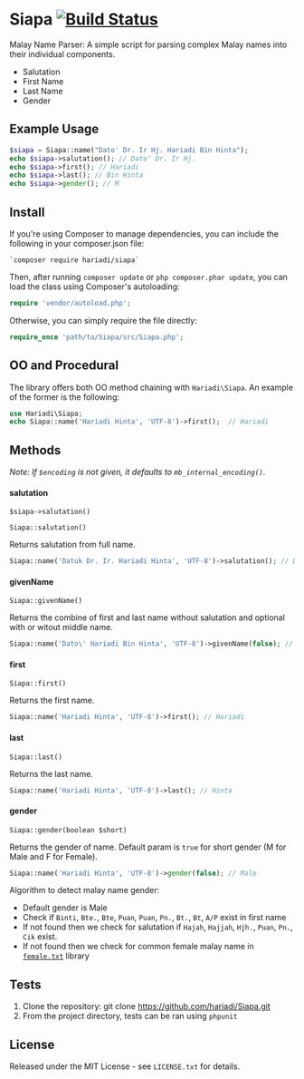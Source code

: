 # Siapa [![Build Status](https://travis-ci.org/hariadi/Siapa.png)](https://travis-ci.org/hariadi/Siapa)

Malay Name Parser: A simple script for parsing complex Malay names into their individual components.

- Salutation
- First Name
- Last Name
- Gender

## Example Usage

```php
$siapa = Siapa::name("Dato' Dr. Ir Hj. Hariadi Bin Hinta");
echo $siapa->salutation(); // Dato' Dr. Ir Hj.
echo $siapa->first(); // Hariadi
echo $siapa->last(); // Bin Hinta
echo $siapa->gender(); // M
```

## Install

If you're using Composer to manage dependencies, you can include the following
in your composer.json file:

    `composer require hariadi/siapa`

Then, after running `composer update` or `php composer.phar update`, you can
load the class using Composer's autoloading:

```php
require 'vendor/autoload.php';
```

Otherwise, you can simply require the file directly:

```php
require_once 'path/to/Siapa/src/Siapa.php';
```

## OO and Procedural

The library offers both OO method chaining with `Hariadi\Siapa`. An example
of the former is the following:

```php
use Hariadi\Siapa;
echo Siapa::name('Hariadi Hinta', 'UTF-8')->first();  // Hariadi
```

## Methods

*Note: If `$encoding` is not given, it defaults to `mb_internal_encoding()`.*

#### salutation

`$siapa->salutation()`

`Siapa::salutation()`

Returns salutation from full name.

```php
Siapa::name('Datuk Dr. Ir. Hariadi Hinta', 'UTF-8')->salutation(); // Datuk Dr. Ir.
```

#### givenName

`Siapa::givenName()`

Returns the combine of first and last name without salutation and optional with or witout middle name.

```php
Siapa::name('Dato\' Hariadi Bin Hinta', 'UTF-8')->givenName(false); // Hariadi Bin Hinta
```

#### first

`Siapa::first()`

Returns the first name.

```php
Siapa::name('Hariadi Hinta', 'UTF-8')->first(); // Hariadi
```

#### last

`Siapa::last()`

Returns the last name.

```php
Siapa::name('Hariadi Hinta', 'UTF-8')->last(); // Hinta
```

#### gender

`Siapa::gender(boolean $short)`

Returns the gender of name. Default param is `true` for short gender (M for Male and F for Female).

```php
Siapa::name('Hariadi Hinta', 'UTF-8')->gender(false); // Male
```

Algorithm to detect malay name gender:
- Default gender is Male
- Check if `Binti`, `Bte.`, `Bte`, `Puan`, `Puan`, `Pn.`, `Bt.`, `Bt`, `A/P` exist in first name
- If not found then we check for salutation if `Hajah`, `Hajjah`, `Hjh.`, `Puan`, `Pn.`, `Cik` exist.
- If not found then we check for common female malay name in [`female.txt`](https://github.com/hariadi/Siapa/blob/master/src/data/female.txt) library


## Tests

1. Clone the repository: git clone https://github.com/hariadi/Siapa.git
2. From the project directory, tests can be ran using `phpunit`

## License

Released under the MIT License - see `LICENSE.txt` for details.
